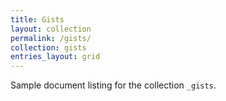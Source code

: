 ```yaml
---
title: Gists
layout: collection
permalink: /gists/
collection: gists
entries_layout: grid
---
```


Sample document listing for the collection `_gists`.
